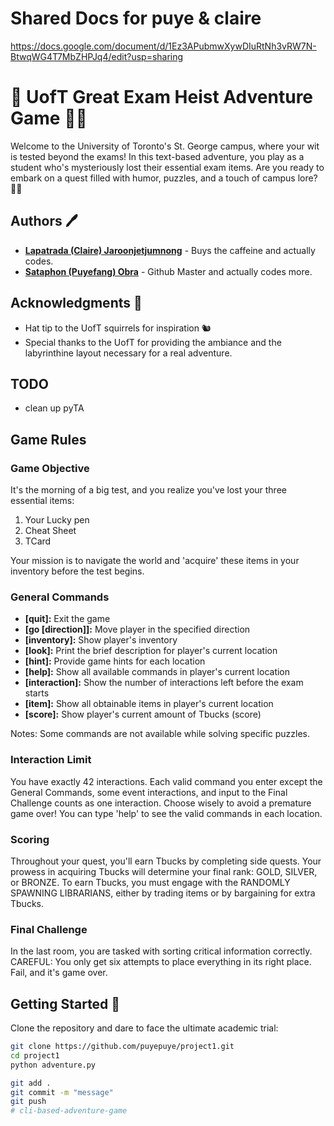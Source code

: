 # Shared Docs for puye & claire
https://docs.google.com/document/d/1Ez3APubmwXywDIuRtNh3vRW7N-BtwqWG4T7MbZHPJq4/edit?usp=sharing
# 🏫 UofT Great Exam Heist Adventure Game 🕵️‍♂️

Welcome to the University of Toronto's St. George campus, where your wit is tested beyond the exams! In this text-based adventure, you play as a student who's mysteriously lost their essential exam items. Are you ready to embark on a quest filled with humor, puzzles, and a touch of campus lore? 📜✨

## Authors 🖊️

- **[Lapatrada (Claire) Jaroonjetjumnong](https://github.com/help)**  - Buys the caffeine and actually codes.
- **[Sataphon (Puyefang) Obra](https://github.com/puyepuye)** - Github Master and actually codes more.

## Acknowledgments 🙌

- Hat tip to the UofT squirrels for inspiration 🐿️
- Special thanks to the UofT for providing the ambiance and the labyrinthine layout necessary for a real adventure.

## TODO

- clean up pyTA

## Game Rules

### Game Objective
It's the morning of a big test, and you realize you've lost your three essential items:
1. Your Lucky pen
2. Cheat Sheet
3. TCard

Your mission is to navigate the world and 'acquire' these items in your inventory before the test begins.

### General Commands
- **[quit]:** Exit the game
- **[go [direction]]:** Move player in the specified direction
- **[inventory]:** Show player's inventory
- **[look]:** Print the brief description for player's current location
- **[hint]:** Provide game hints for each location
- **[help]:** Show all available commands in player's current location
- **[interaction]:** Show the number of interactions left before the exam starts
- **[item]:** Show all obtainable items in player's current location
- **[score]:** Show player's current amount of Tbucks (score)

Notes: Some commands are not available while solving specific puzzles.

### Interaction Limit
You have exactly 42 interactions.
Each valid command you enter except the General Commands, some event interactions,
and input to the Final Challenge counts as one interaction. Choose wisely to avoid a premature game over!
You can type 'help' to see the valid commands in each location.

### Scoring
Throughout your quest, you'll earn Tbucks by completing side quests. Your prowess in acquiring
Tbucks will determine your final rank: GOLD, SILVER, or BRONZE.
To earn Tbucks, you must engage with the RANDOMLY SPAWNING LIBRARIANS,
either by trading items or by bargaining for extra Tbucks.

### Final Challenge
In the last room, you are tasked with sorting critical information correctly.
CAREFUL: You only get six attempts to place everything in its right place.
Fail, and it's game over.

## Getting Started 🚀

Clone the repository and dare to face the ultimate academic trial:

```bash
git clone https://github.com/puyepuye/project1.git
cd project1
python adventure.py

git add .
git commit -m "message"
git push
# cli-based-adventure-game
